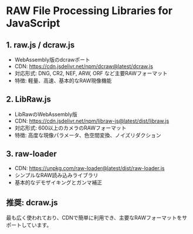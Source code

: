 # RAW File Processing Libraries for JavaScript

## 1. **raw.js / dcraw.js**
- WebAssembly版のdcrawポート
- CDN: https://cdn.jsdelivr.net/npm/dcraw@latest/dcraw.js
- 対応形式: DNG, CR2, NEF, ARW, ORF など主要RAWフォーマット
- 特徴: 軽量、高速、基本的なRAW現像機能

## 2. **LibRaw.js**
- LibRawのWebAssembly版
- CDN: https://cdn.jsdelivr.net/npm/libraw-js@latest/dist/libraw.js
- 対応形式: 600以上のカメラのRAWフォーマット
- 特徴: 高度な現像パラメータ、色空間変換、ノイズリダクション

## 3. **raw-loader**
- CDN: https://unpkg.com/raw-loader@latest/dist/raw-loader.js
- シンプルなRAW読み込みライブラリ
- 基本的なデモザイキングとガンマ補正

## 推奨: **dcraw.js**
最も広く使われており、CDNで簡単に利用でき、主要なRAWフォーマットをサポートしています。